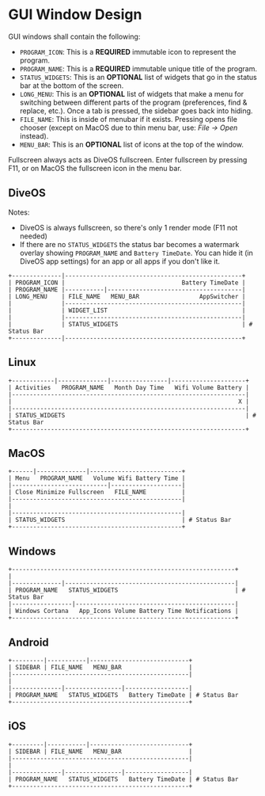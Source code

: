 # GUI Window Design
GUI windows shall contain the following:
- `PROGRAM_ICON`: This is a **REQUIRED** immutable icon to represent the program.
- `PROGRAM_NAME`: This is a **REQUIRED** immutable unique title of the program.
- `STATUS_WIDGETS`: This is an **OPTIONAL** list of widgets that go in the status bar at the bottom of the screen.
- `LONG_MENU`: This is an **OPTIONAL** list of widgets that make a menu for switching between different parts of the program (preferences, find & replace, etc.).  Once a tab is pressed, the sidebar goes back into hiding.
- `FILE_NAME`: This is inside of menubar if it exists.  Pressing opens file chooser (except on MacOS due to thin menu bar, use: *File -> Open* instead).
- `MENU_BAR`: This is an **OPTIONAL** list of icons at the top of the window.

Fullscreen always acts as DiveOS fullscreen.  Enter fullscreen by pressing F11, or on MacOS the fullscreen icon in the menu bar.

## DiveOS
Notes:
- DiveOS is always fullscreen, so there's only 1 render mode (F11 not needed)
- If there are no `STATUS_WIDGETS` the status bar becomes a watermark overlay showing `PROGRAM_NAME` and `Battery TimeDate`.  You can hide it (in DiveOS app settings) for an app or all apps if you don't like it.

```
+--------------|--------------------------------------------------+
| PROGRAM_ICON |                                 Battery TimeDate |
| PROGRAM_NAME |-----------|--------------------------------------|
| LONG_MENU    | FILE_NAME   MENU_BAR                 AppSwitcher |
|              |--------------------------------------------------|
|              | WIDGET_LIST                                      |
|              |--------------------------------------------------|
|              | STATUS_WIDGETS                                   | # Status Bar
+--------------|--------------------------------------------------+
```

## Linux
```
+------------|--------------|----------------|---------------------+
| Activities   PROGRAM_NAME   Month Day Time   Wifi Volume Battery |
|------------------------------------------------------------------|
|                                                                X |
|------------------------------------------------------------------|
| STATUS_WIDGETS                                                   | # Status Bar
+------------------------------------------------------------------+
```

## MacOS
```
+------|--------------|--------------------------+
| Menu   PROGRAM_NAME   Volume Wifi Battery Time |
|---------------------------|--------------------|
| Close Minimize Fullscreen   FILE_NAME          |
|------------------------------------------------|
| 
|------------------------------------------------|
| STATUS_WIDGETS                                 | # Status Bar
+------------------------------------------------+
```

## Windows
```
+---------------------------------------------------------------+
| 
|--------------|------------------------------------------------|
| PROGRAM_NAME   STATUS_WIDGETS                                 | # Status Bar
|-----------------|---------------------------------------------|
| Windows Cortana   App_Icons Volume Battery Time Notifications |
+---------------------------------------------------------------+
```

## Android
```
+---------|-----------|----------------------------+
| SIDEBAR | FILE_NAME   MENU_BAR                   |
|--------------------------------------------------|
|
|--------------|----------------|------------------|
| PROGRAM_NAME   STATUS_WIDGETS   Battery TimeDate | # Status Bar
+--------------------------------------------------+
```

## iOS
```
+---------|-----------|----------------------------+
| SIDEBAR | FILE_NAME   MENU_BAR                   |
|--------------------------------------------------|
|
|--------------|----------------|------------------|
| PROGRAM_NAME   STATUS_WIDGETS   Battery TimeDate | # Status Bar
+--------------------------------------------------+
```
